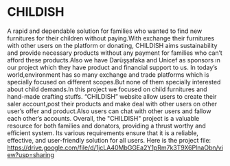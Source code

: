 # CHILDISH
A rapid and dependable solution for families who wanted to find new furnitures for their children 
without paying.With exchange their furnitures with other users on the platform or donating, 
CHILDISH aims sustainability and provide necessary products without any payment for families who 
can’t afford these products.Also we have Darüşşafaka and Unicef as sponsors ın our project which 
they have product and financial support to us.
 In today’s world,environment has so many exchange and trade platforms which is specially 
focused on different scopes.But none of them specially interested about child demands.In this project 
we focused on child furnitures and hand-made crafting stuffs.
 “CHILDISH” website allow users to create their saler account,post their products and make deal 
with other users on other user’s offer and product.Also users can chat with other users and fallow each 
other’s accounts.
 Overall, the "CHILDISH" project is a valuable resource for both families and donators, providing 
a thrust worthy and efficient system. Its various requirements ensure that it is a reliable, effective, and 
user-friendly solution for all users.
Here is the project file: https://drive.google.com/file/d/1jcLA40MbGGEa2Y1pRm7k3T9X6PlnaObn/view?usp=sharing
